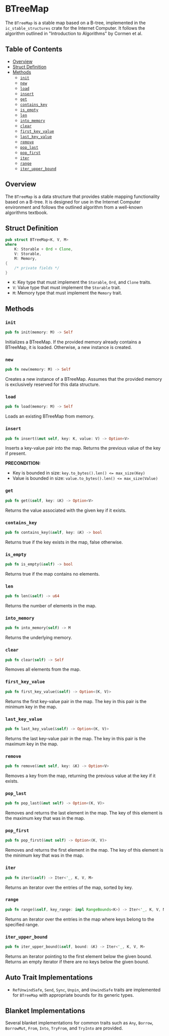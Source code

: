 


# BTreeMap

The `BTreeMap` is a stable map based on a B-tree, implemented in the `ic_stable_structures` crate for the Internet Computer. It follows the algorithm outlined in "Introduction to Algorithms" by Cormen et al.

## Table of Contents

- [Overview](#overview)
- [Struct Definition](#struct-definition)
- [Methods](#methods)
  - [`init`](#init)
  - [`new`](#new)
  - [`load`](#load)
  - [`insert`](#insert)
  - [`get`](#get)
  - [`contains_key`](#contains_key)
  - [`is_empty`](#is_empty)
  - [`len`](#len)
  - [`into_memory`](#into_memory)
  - [`clear`](#clear)
  - [`first_key_value`](#first_key_value)
  - [`last_key_value`](#last_key_value)
  - [`remove`](#remove)
  - [`pop_last`](#pop_last)
  - [`pop_first`](#pop_first)
  - [`iter`](#iter)
  - [`range`](#range)
  - [`iter_upper_bound`](#iter_upper_bound)

## Overview

The `BTreeMap` is a data structure that provides stable mapping functionality based on a B-tree. It is designed for use in the Internet Computer environment and follows the outlined algorithm from a well-known algorithms textbook.

## Struct Definition

```rust
pub struct BTreeMap<K, V, M>
where
    K: Storable + Ord + Clone,
    V: Storable,
    M: Memory,
{
    /* private fields */
}
```

- `K`: Key type that must implement the `Storable`, `Ord`, and `Clone` traits.
- `V`: Value type that must implement the `Storable` trait.
- `M`: Memory type that must implement the `Memory` trait.

## Methods

### `init`

```rust
pub fn init(memory: M) -> Self
```

Initializes a BTreeMap. If the provided memory already contains a BTreeMap, it is loaded. Otherwise, a new instance is created.

### `new`

```rust
pub fn new(memory: M) -> Self
```

Creates a new instance of a BTreeMap. Assumes that the provided memory is exclusively reserved for this data structure.

### `load`

```rust
pub fn load(memory: M) -> Self
```

Loads an existing BTreeMap from memory.

### `insert`

```rust
pub fn insert(&mut self, key: K, value: V) -> Option<V>
```

Inserts a key-value pair into the map. Returns the previous value of the key if present.

**PRECONDITION:**
- Key is bounded in size: `key.to_bytes().len() <= max_size(Key)`
- Value is bounded in size: `value.to_bytes().len() <= max_size(Value)`

### `get`

```rust
pub fn get(&self, key: &K) -> Option<V>
```

Returns the value associated with the given key if it exists.

### `contains_key`

```rust
pub fn contains_key(&self, key: &K) -> bool
```

Returns true if the key exists in the map, false otherwise.

### `is_empty`

```rust
pub fn is_empty(&self) -> bool
```

Returns true if the map contains no elements.

### `len`

```rust
pub fn len(&self) -> u64
```

Returns the number of elements in the map.

### `into_memory`

```rust
pub fn into_memory(self) -> M
```

Returns the underlying memory.

### `clear`

```rust
pub fn clear(self) -> Self
```

Removes all elements from the map.

### `first_key_value`

```rust
pub fn first_key_value(&self) -> Option<(K, V)>
```

Returns the first key-value pair in the map. The key in this pair is the minimum key in the map.

### `last_key_value`

```rust
pub fn last_key_value(&self) -> Option<(K, V)>
```

Returns the last key-value pair in the map. The key in this pair is the maximum key in the map.

### `remove`

```rust
pub fn remove(&mut self, key: &K) -> Option<V>
```

Removes a key from the map, returning the previous value at the key if it exists.

### `pop_last`

```rust
pub fn pop_last(&mut self) -> Option<(K, V)>
```

Removes and returns the last element in the map. The key of this element is the maximum key that was in the map.

### `pop_first`

```rust
pub fn pop_first(&mut self) -> Option<(K, V)>
```

Removes and returns the first element in the map. The key of this element is the minimum key that was in the map.

### `iter`

```rust
pub fn iter(&self) -> Iter<'_, K, V, M>
```

Returns an iterator over the entries of the map, sorted by key.

### `range`

```rust
pub fn range(&self, key_range: impl RangeBounds<K>) -> Iter<'_, K, V, M>
```

Returns an iterator over the entries in the map where keys belong to the specified range.

### `iter_upper_bound`

```rust
pub fn iter_upper_bound(&self, bound: &K) -> Iter<'_, K, V, M>
```

Returns an iterator pointing to the first element below the given bound. Returns an empty iterator if there are no keys below the given bound.

## Auto Trait Implementations

- `RefUnwindSafe`, `Send`, `Sync`, `Unpin`, and `UnwindSafe` traits are implemented for `BTreeMap` with appropriate bounds for its generic types.

## Blanket Implementations

Several blanket implementations for common traits such as `Any`, `Borrow`, `BorrowMut`, `From`, `Into`, `TryFrom`, and `TryInto` are provided.

